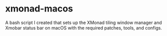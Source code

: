 # xmonad-macos
A bash script I created that sets up the XMonad tiling window manager and Xmobar status bar on macOS with the required patches, tools, and configs. 
